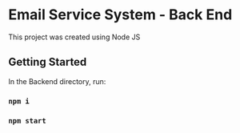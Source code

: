 # Email Service System - Back End

This project was created using Node JS

## Getting Started

In the Backend directory, run:

### `npm i`

### `npm start`
